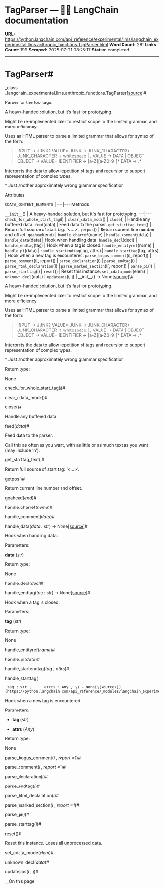 # TagParser — 🦜🔗 LangChain  documentation

**URL:** https://python.langchain.com/api_reference/experimental/llms/langchain_experimental.llms.anthropic_functions.TagParser.html
**Word Count:** 281
**Links Count:** 199
**Scraped:** 2025-07-21 08:25:17
**Status:** completed

---

# TagParser\#

_class _langchain\_experimental.llms.anthropic\_functions.TagParser[\[source\]](https://python.langchain.com/api_reference/_modules/langchain_experimental/llms/anthropic_functions.html#TagParser)\#     

Parser for the tool tags.

A heavy-handed solution, but it’s fast for prototyping.

Might be re-implemented later to restrict scope to the limited grammar, and more efficiency.

Uses an HTML parser to parse a limited grammar that allows for syntax of the form:

> INPUT -> JUNK? VALUE\* JUNK -> JUNK\_CHARACTER+ JUNK\_CHARACTER -> whitespace | , VALUE -> <IDENTIFIER>DATA</IDENTIFIER> | OBJECT OBJECT -> <IDENTIFIER>VALUE+</IDENTIFIER> IDENTIFIER -> \[a-Z\]\[a-Z0-9\_\]\* DATA -> .\*

Interprets the data to allow repetition of tags and recursion to support representation of complex types.

^ Just another approximately wrong grammar specification.

Attributes

`CDATA_CONTENT_ELEMENTS` |    ---|---      Methods

`__init__`\(\) | A heavy-handed solution, but it's fast for prototyping.   ---|---   `check_for_whole_start_tag`\(i\) |    `clear_cdata_mode`\(\) |    `close`\(\) | Handle any buffered data.   `feed`\(data\) | Feed data to the parser.   `get_starttag_text`\(\) | Return full source of start tag: '<...>'.   `getpos`\(\) | Return current line number and offset.   `goahead`\(end\) |    `handle_charref`\(name\) |    `handle_comment`\(data\) |    `handle_data`\(data\) | Hook when handling data.   `handle_decl`\(decl\) |    `handle_endtag`\(tag\) | Hook when a tag is closed.   `handle_entityref`\(name\) |    `handle_pi`\(data\) |    `handle_startendtag`\(tag, attrs\) |    `handle_starttag`\(tag, attrs\) | Hook when a new tag is encountered.   `parse_bogus_comment`\(i\[, report\]\) |    `parse_comment`\(i\[, report\]\) |    `parse_declaration`\(i\) |    `parse_endtag`\(i\) |    `parse_html_declaration`\(i\) |    `parse_marked_section`\(i\[, report\]\) |    `parse_pi`\(i\) |    `parse_starttag`\(i\) |    `reset`\(\) | Reset this instance.   `set_cdata_mode`\(elem\) |    `unknown_decl`\(data\) |    `updatepos`\(i, j\) |       \_\_init\_\_\(\) → None[\[source\]](https://python.langchain.com/api_reference/_modules/langchain_experimental/llms/anthropic_functions.html#TagParser.__init__)\#     

A heavy-handed solution, but it’s fast for prototyping.

Might be re-implemented later to restrict scope to the limited grammar, and more efficiency.

Uses an HTML parser to parse a limited grammar that allows for syntax of the form:

> INPUT -> JUNK? VALUE\* JUNK -> JUNK\_CHARACTER+ JUNK\_CHARACTER -> whitespace | , VALUE -> <IDENTIFIER>DATA</IDENTIFIER> | OBJECT OBJECT -> <IDENTIFIER>VALUE+</IDENTIFIER> IDENTIFIER -> \[a-Z\]\[a-Z0-9\_\]\* DATA -> .\*

Interprets the data to allow repetition of tags and recursion to support representation of complex types.

^ Just another approximately wrong grammar specification.

Return type:     

None

check\_for\_whole\_start\_tag\(_i_\)\#     

clear\_cdata\_mode\(\)\#     

close\(\)\#     

Handle any buffered data.

feed\(_data_\)\#     

Feed data to the parser.

Call this as often as you want, with as little or as much text as you want \(may include ‘n’\).

get\_starttag\_text\(\)\#     

Return full source of start tag: ‘<…>’.

getpos\(\)\#     

Return current line number and offset.

goahead\(_end_\)\#     

handle\_charref\(_name_\)\#     

handle\_comment\(_data_\)\#     

handle\_data\(_data : str_\) → None[\[source\]](https://python.langchain.com/api_reference/_modules/langchain_experimental/llms/anthropic_functions.html#TagParser.handle_data)\#     

Hook when handling data.

Parameters:     

**data** \(_str_\)

Return type:     

None

handle\_decl\(_decl_\)\#     

handle\_endtag\(_tag : str_\) → None[\[source\]](https://python.langchain.com/api_reference/_modules/langchain_experimental/llms/anthropic_functions.html#TagParser.handle_endtag)\#     

Hook when a tag is closed.

Parameters:     

**tag** \(_str_\)

Return type:     

None

handle\_entityref\(_name_\)\#     

handle\_pi\(_data_\)\#     

handle\_startendtag\(_tag_ , _attrs_\)\#     

handle\_starttag\(

    _tag : str_,     _attrs : Any_, \) → None[\[source\]](https://python.langchain.com/api_reference/_modules/langchain_experimental/llms/anthropic_functions.html#TagParser.handle_starttag)\#     

Hook when a new tag is encountered.

Parameters:     

  * **tag** \(_str_\)

  * **attrs** \(_Any_\)

Return type:     

None

parse\_bogus\_comment\(_i_ , _report =1_\)\#     

parse\_comment\(_i_ , _report =1_\)\#     

parse\_declaration\(_i_\)\#     

parse\_endtag\(_i_\)\#     

parse\_html\_declaration\(_i_\)\#     

parse\_marked\_section\(_i_ , _report =1_\)\#     

parse\_pi\(_i_\)\#     

parse\_starttag\(_i_\)\#     

reset\(\)\#     

Reset this instance. Loses all unprocessed data.

set\_cdata\_mode\(_elem_\)\#     

unknown\_decl\(_data_\)\#     

updatepos\(_i_ , _j_\)\#     

__On this page